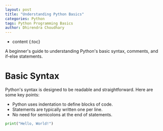 ```yaml
---
layout: post
title: "Understanding Python Basics"
categories: Python
tags: Python Programming Basics
author: Dhirendra Choudhary
---
```


* content
{:toc}

A beginner's guide to understanding Python's basic syntax, comments, and if-else statements.

# Basic Syntax

Python's syntax is designed to be readable and straightforward. Here are some key points:
- Python uses indentation to define blocks of code.
- Statements are typically written one per line.
- No need for semicolons at the end of statements.

```python
print("Hello, World!")
